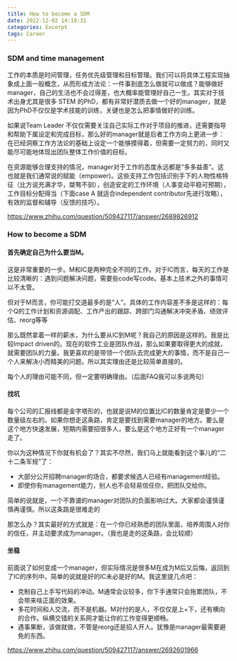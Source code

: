 ```yaml
---
title: How to become a SDM
date: 2022-12-02 14:19:31
categories: Excerpt
tags: Career
---
```


### SDM and time management

工作的本质是时间管理，任务优先级管理和目标管理。我们可以将具体工程实现抽象成上面一般概念，从而形成方法论：一件事到底怎么做就可以做成？能够做好manager，自己的生活也不会过得差，也大概率能管理好自己一生。其实对于技术出身尤其是很多 STEM 的PhD，都有非常好潜质去做一个好的manager，就是因为PhD不仅仅是学术技能的训练，关键也是怎么把事情做好的训练。

如果说Team Leader 不仅仅需要关注自己实际工作对于项目的推进，还需要指导和帮助下属设定和完成目标，那么好的manager就是后者工作方向上更进一步：在已经洞察工作方法论的基础上设定一个能够摸得着，但需要一定努力的，同时又能尽可能地体现出团队整体工作价值的目标。

在资源能够合理支持的情况，manager对于工作的态度永远都是“多多益善”。这也就是我们通常说的赋能（empower)。这些支持工作包括识别手下的人物性格特征（比方说充满才华，桀骜不驯），创造安定的工作环境（人事变动平稳可预期），工作目标分配得当（下面case A 就适合independent contributor先进行攻略），有效的监督和辅导（反馈的技巧）。

https://www.zhihu.com/question/509427117/answer/2689826912

### How to become a SDM

#### 首先确定自己为什么要当M。

这是非常重要的一步。M和IC是两种完全不同的工作。对于IC而言，每天的工作是比较清晰的：遇到问题解决问题，需要些code写code。基本上技术之外的事情可以不太管。

但对于M而言，你可能打交道最多的是“人”。具体的工作内容差不多是这样的：每个Q的工作计划和资源调配、工作产出的跟踪、跨部门沟通解决冲突矛盾、绩效评估、reorg等等

那么既然拿着一样的薪水，为什么要从IC到M呢？我自己的原因是这样的。我是比较Impact driven的。现在的软件工业是团队作战，那么如果要取得更大的成就，就需要团队的力量。我更喜欢的是带领一个团队去完成更大的事情，而不是自己一个人来解决小而精美的问题。所以其实理由还是比较简单直接的。

每个人的理由可能不同，但一定要明确理由。（后面FAQ我可以多说两句）

#### 找坑

每个公司的汇报线都是金字塔形的，也就是说M的位置比IC的数量肯定是要少一个数量级左右的。如果你想走这条路，肯定是要找到需要manager的地方。要么是这个地方快速发展，短期内需要招很多人，要么是这个地方正好有一个manager走了。

你以为这种情况下你就有机会了？其实不尽然，我们马上就能看到这个事儿的“二十二条军规”了：

- 大部分公开招聘manager的场合，都要求候选人已经有management经验。
- 即使你有management能力，别人也不会轻易信任你，把团队交给你。

简单的说就是，一个不靠谱的manager对团队的负面影响过大。大家都会谨慎谨慎再谨慎。所以这条路是很难走的

那怎么办？其实最好的方式就是：在一个你已经熟悉的团队里面，培养周围人对你的信任，并主动要求成为manager。（我也是走的这条路，会比较顺）

#### 坐稳

前面说了如何变成一个manager，但实际情况是很多M在成为M后又后悔，返回到了IC的序列中。简单的说就是好的IC未必是好的M。我这里提几点吧：

- 克制自己上手写代码的冲动。M通常会议较多，你下手通常只会拖累团队，不会带来啥正面的效果。
- 多花时间和人交流，而不是机器。M对付的是人，不仅仅是上+下，还有横向的合作。纵横交错的关系网才能让你的工作变得更顺畅。
- 遇事果断，该做就做，不管是reorg还是招人开人。犹豫是manager最需要避免的东西。

https://www.zhihu.com/question/509427117/answer/2692601966